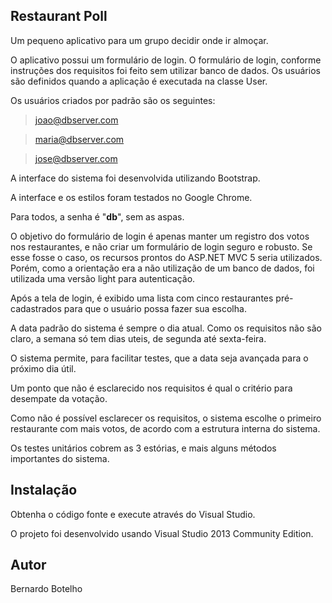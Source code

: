 Restaurant Poll
-------

Um pequeno aplicativo para um grupo decidir onde ir almoçar.

O aplicativo possui um formulário de login. O formulário de login, conforme instruções dos requisitos
foi feito sem utilizar banco de dados. Os usuários são definidos quando a aplicação é executada na classe User.

Os usuários criados por padrão são os seguintes:

> joao@dbserver.com
 
> maria@dbserver.com

> jose@dbserver.com

A interface do sistema foi desenvolvida utilizando Bootstrap.

A interface e os estilos foram testados no Google Chrome.

Para todos, a senha é "**db**", sem as aspas.

O objetivo do formulário de login é apenas manter um registro dos votos nos restaurantes, e não criar um
formulário de login seguro e robusto. Se esse fosse o caso, os recursos prontos do ASP.NET MVC 5 seria utilizados. Porém,
como a orientação era a não utilização de um banco de dados, foi utilizada uma versão light para autenticação.

Após a tela de login, é exibido uma lista com cinco restaurantes pré-cadastrados para que o usuário possa fazer sua escolha.

A data padrão do sistema é sempre o dia atual. Como os requisitos não são claro, a semana só tem dias uteis, de segunda até sexta-feira.

O sistema permite, para facilitar testes, que a data seja avançada para o próximo dia útil.

Um ponto que não é esclarecido nos requisitos é qual o critério para desempate da votação.

Como não é possível esclarecer os requisitos, o sistema escolhe o primeiro restaurante com mais votos, de acordo com a estrutura interna do sistema.

Os testes unitários cobrem as 3 estórias, e mais alguns métodos importantes do sistema.

Instalação
-------

Obtenha o código fonte e execute através do Visual Studio.

O projeto foi desenvolvido usando Visual Studio 2013 Community Edition.

Autor
-------

Bernardo Botelho
